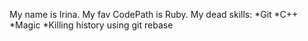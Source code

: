 My name is Irina. My fav CodePath is Ruby.
My dead skills:
*Git
*C++
*Magic
*Killing history using git rebase
